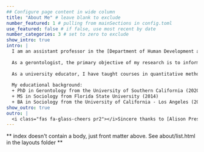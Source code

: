 ```yaml
---
## Configure page content in wide column
title: "About Me" # leave blank to exclude
number_featured: 1 # pulling from mainSections in config.toml
use_featured: false # if false, use most recent by date
number_categories: 3 # set to zero to exclude
show_intro: true
intro: |
  I am an assistant professor in the [Department of Human Development and Family Science](https://falk.syr.edu/hdfs/) at Syracuse University, with affiliations in the [Aging Studies Institute](https://asi.syr.edu), [Center for Aging and Policy Studies](https://asi.syr.edu/caps/), and the [Lerner Center for Public Health Promotion](https://lernercenter.syr.edu).
  
  As a gerontologist, the primary objective of my research is to inform efforts aimed at reducing race/ethnic health disparities that characterize our growing older adult population. I primarily use large, population-based survey data (e.g., Health and Retirement Study) to examine the social determinants of older adult health and healthy aging. Namely, I am interested in how sociocultural characteristics (e.g., race/ethnicity, nativity, and ethnic origin), neighborhoods and the built environment, and the social and community context influence the disease process that lead to adverse health outcomes and disproportionate disease burden among Latina/o/xs in later life. My research is rooted in a long tradition of sociology and epidemiological inquiry into how social stratification translates into health risks. A large body of my work highlights the diversity within the Latina/o/x population to address disparities in health in middle and late life and has been published in the *Journals of Gerontology*, *The Gerontologist*, *Journal of Aging and Health*, and *Innovation in Aging*.
  
  As a university educator, I have taught courses in quantitative methods (e.g., social statistics) and aging (e.g., midlife development and gerontology). In all of my courses I employ a [*sentipensante* pedagogy](https://www.laurarendon.net/sentipensante-pedagogy/), which allows my students to engage in deep learning through contemplative practices that connect the course material to their lived experiences and backgrounds. 
  
  My educational background:
  + PhD in Gerontology from the University of Southern California (2020)
  + MS in Sociology from Florida State University (2014)
  + BA in Sociology from the University of California - Los Angeles (2010)
show_outro: true
outro: |
  <i class="fas fa-glass-cheers pr2"></i>Sincere thanks to [Alison Presmanes Hill](https://www.apreshill.com) for an easy to follow Hugo Apéro tutorial to create this website!
---
```


** index doesn't contain a body, just front matter above.
See about/list.html in the layouts folder **